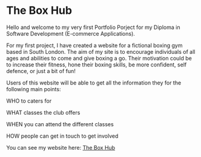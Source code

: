 # The Box Hub

Hello and welcome to my very first Portfolio Porject for my Diploma in Software Development (E-commerce Applications). 

For my first project, I have created a website for a fictional boxing gym based in South London. The aim of my site is to encourage individuals of all ages and abilities to come and give boxing a go. Their motivation could be to increase their fitness, hone their boxing skills, be more confident, self defence, or just a bit of fun! 

Users of this website will be able to get all the information they for the following main points:

WHO to caters for

WHAT classes the club offers 

WHEN you can attend the different classes

HOW people can get in touch to get involved





You can see my website here: [The Box Hub](https://jakepennell.github.io/the-box-hub/)



